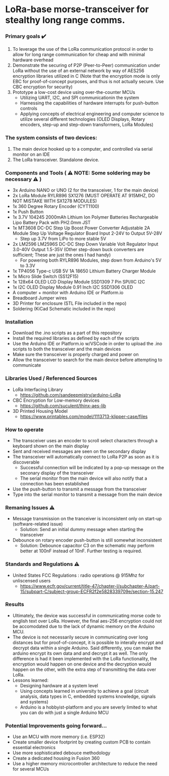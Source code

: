 # LoRa-base morse-transceiver for stealthy long range comms.

### Primary goals ✔️
1) To leverage the use of the LoRa communication protocol in order to allow for long range communication for cheap and with minimal hardware overhead
2) Demonstrate the securing of P2P (Peer-to-Peer) communication under LoRa without the use of an external network by way of AES256 encryption libraries utilized in C (Note that the encryption mode is only EBC for proof-of-concept purposes, and thus is not actually secure. Use CBC encryption for security)
4) Prototype a low-cost device using over-the-counter MCUs
   - Utilizing UART, I2C, and SPI communicationin the system
   - Harnessing the capabilities of hardware interrupts for push-button controls
   - Applying concepts of electrical engineering and computer science to utilize several different technologies (OLED Displays, Rotary encoders, step-up and step-down transformers, LoRa Modules)

### The system consists of two devices: 
1) The main device hooked up to a computer, and controlled via serial monitor on an IDE
2) The LoRa transceiver. Standalone device.

### Components and Tools ( :warning: NOTE: Some soldering may be necessary :warning: )
- 3x Arduino NANO or UNO (2 for the transceiver, 1 for the main device)
- 2x LoRa Module RYLR896 SX1276 (MUST OPERATE AT 915MHZ, DO NOT MISTAKE WITH SX1278 MODULES)
- 1x 360 Degree Rotary Encoder (CYT1100)
- 1x Push Button
- 1x 3.7V 104245 2000mAh Lithium Ion Polymer Batteries Rechargeable Lipo Battery Pack with PH2.0mm JST
- 1x MT3608 DC-DC Step Up Boost Power Converter Adjustable 2A Module Step Up Voltage Regulator Board Input 2-24V to Output 5V-28V
  - Step up 3.7V from LiPo to more stable 5V
- 2x LM2596 LM2596S DC-DC Step Down Variable Volt Regulator Input 3.0-40V Output 1.5-35V (Other step-down buck converters are sufficient; These are just the ones I had handy)
  - For powering both RYLR896 Modules, step down from Arduino's 5V to 3.3V
- 1x TP4056 Type-c USB 5V 1A 18650 Lithium Battery Charger Module
- 1x Micro Slide Switch (SS12F15)
- 1x 128x64 OLED LCD Display Module SSD1309 7 Pin SPI/IIC I2C
- 1x I2C OLED Display Module 0.91 Inch I2C SSD1306 OLED
- A computer + monitor with Arduino IDE or Platform.io
- Breadboard Jumper wires
- 3D Printer for enclosure (STL File included in the repo)
- Soldering (KiCad Schematic included in the repo)

### Installation
- Download the .ino scripts as a part of this repository
- Install the required libraries as defined by each of the scripts
- Use the Arduino IDE or Platform.io w/VSCode in order to upload the .ino scripts to both the transceiver and the main devices
- Make sure the transceiver is properly charged and power on
- Allow the transceiver to search for the main device before attempting to communicate

### Libraries Used / Referenced Sources
- LoRa Interfacing Library
  - https://github.com/sandeepmistry/arduino-LoRa
- CBC Encryption for Low-memory devices
  - https://github.com/suculent/thinx-aes-lib
- 3D Printed Housing Model
  - https://www.printables.com/model/1113713-klipper-case/files

### How to operate
- The transceiver uses an encoder to scroll select characters through a keyboard shown on the main display
- Sent and received messages are seen on the secondary display
- The transceiver will automatically connect to LoRa P2P as soon as it is discoverable
  - Successful connection will be indicated by a pop-up message on the seconary display of the transceiver
  - The serial monitor from the main device will also notify that a connection has been established
- Use the push-button to transmit a message from the transceiver
- Type into the serial monitor to transmit a message from the main device

### Remaning Issues :warning:
- Message transmission on the tranceiver is inconsistent only on start-up (software-related issue)
  - Solution: Send an initial dummy message when starting the transceiver
- Debounce on rotary encoder push-button is still somewhat inconsistent
  - Solution: Debounce capacitor C3 on the schematic may perform better at 100nF instead of 10nF. Further testing is required.

### Standards and Regulations :warning:
- United States FCC Regulations : radio operations @ 915Mhz for unliscensed users
  - https://www.ecfr.gov/current/title-47/chapter-I/subchapter-A/part-15/subpart-C/subject-group-ECFR2f2e5828339709e/section-15.247

### Results
- Ultimately, the device was successful in communicating morse code to english text over LoRa. However, the final aes-256 encryption could not be accomodated due to the lack of dynamic memory on the Arduino MCU.
- The device is not necessarily secure in communicating over long distances but for proof-of-concept, it is possible to interally encrypt and decrypt data within a single Arduino. Said differently, you can make the arduino encrypt its own data and and decrypt it as well. The only difference is had it been implemented with the LoRa functionality, the encryption would happen on one device and the decryption would happen on the other, with the extra step of transmitting the data over LoRa.
- Lessons learned:
  - Designing hardware at a system level
  - Using concepts learned in university to achieve a goal (circuit analysis, data types in C, embedded systems knowledge, signals and systems)
  - Arduino is a hobbyist-platform and you are severly limited to what you can do with just a single Arduino MCU

### Potential Improvements going forward...
- Use an MCU with more memory (i.e. ESP32)
- Create smaller device footprint by creating custom PCB to contain essential electronics
- Use more sophisticated debouce methodology
- Create a dedicated housing in Fusion 360
- Use a higher memory microcontroller architecture to reduce the need for several MCUs
